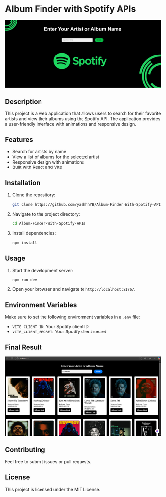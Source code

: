 # Album Finder with Spotify APIs
![Album Recommender](Albumfinder22.png)

## Description
This project is a web application that allows users to search for their favorite artists and view their albums using the Spotify API. The application provides a user-friendly interface with animations and responsive design.

## Features
- Search for artists by name
- View a list of albums for the selected artist
- Responsive design with animations
- Built with React and Vite

## Installation
1. Clone the repository:
   ```bash
   git clone https://github.com/yashhhYB/Album-Finder-With-Spotify-APIs.git
   ```
2. Navigate to the project directory:
   ```bash
   cd Album-Finder-With-Spotify-APIs
   ```
3. Install dependencies:
   ```bash
   npm install
   ```

## Usage
1. Start the development server:
   ```bash
   npm run dev
   ```
2. Open your browser and navigate to `http://localhost:5176/`.

## Environment Variables
Make sure to set the following environment variables in a `.env` file:
- `VITE_CLIENT_ID`: Your Spotify client ID
- `VITE_CLIENT_SECRET`: Your Spotify client secret
## Final Result
![Album Recommender](Albumfinder-final.png)

## Contributing
Feel free to submit issues or pull requests.

## License
This project is licensed under the MIT License.
